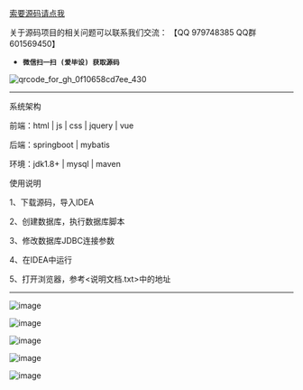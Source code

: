 

[索要源码请点我](http://mp.weixin.qq.com/mp/appmsgalbum?__biz=MzkwMDY3MTY0Nw==&action=getalbum&album_id=3423120253595582465&scene=173&subscene=&sessionid=svr_dbd799d91a1&enterid=1713666527&from_msgid=&from_itemidx=&count=3&nolastread=1#wechat_redirect)

关于源码项目的相关问题可以联系我们交流： 【QQ 979748385 QQ群 601569450】 

- **`微信扫一扫 (爱毕设) 获取源码`**

![qrcode_for_gh_0f10658cd7ee_430](https://github.com/hjsdjko/onlyzaixianshangcheng/assets/120558513/edfc28fc-d9df-4e81-ac62-d02aa360e379)

***************************************************************

系统架构

前端：html | js | css | jquery | vue

后端：springboot | mybatis

环境：jdk1.8+ | mysql | maven

使用说明

1、下载源码，导入IDEA

2、创建数据库，执行数据库脚本

3、修改数据库JDBC连接参数

4、在IDEA中运行

5、打开浏览器，参考<说明文档.txt>中的地址

***************************************************************
![image](https://github.com/hjsdjko/springbootpx13e/assets/120558513/f7853dd0-4a74-4e37-b987-2bae43178262)

![image](https://github.com/hjsdjko/springbootpx13e/assets/120558513/d0a920be-525e-43f3-8119-4c229060dc40)

![image](https://github.com/hjsdjko/springbootpx13e/assets/120558513/52200123-198f-4a22-b43c-b0072a93d36d)

![image](https://github.com/hjsdjko/springbootpx13e/assets/120558513/8776d1dd-1dd0-4cbe-b4be-1d5b760c32c5)

![image](https://github.com/hjsdjko/springbootpx13e/assets/120558513/c428fd3b-6d20-4c33-8d2f-dd538cc807be)
